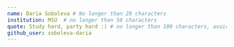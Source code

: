 ```yaml
---
name: Daria Soboleva # No longer than 28 characters
institution: MSU  # no longer than 58 characters
quote: Study hard, party hard :) # no longer than 100 characters, avoid using quotes(") to guarantee the format remains the same.
github_user: soboleva-daria
---
```

